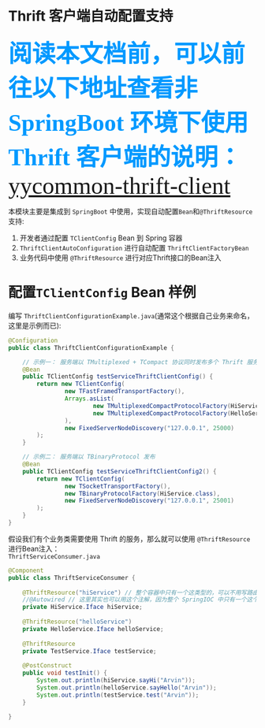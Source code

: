 # Thrift 客户端自动配置支持
<font color=#0099ff size="8" face="黑体">**阅读本文档前，可以前往以下地址查看非 SpringBoot 环境下使用 Thrift 客户端的说明：**[yycommon-thrift-client](../../../yycommon-project/yycommon-thrift-client)</font>


本模块主要是集成到 <code>SpringBoot</code> 中使用，实现自动配置<code>Bean</code>和<code>@ThriftResource</code>支持:
1. 开发者通过配置 <code>TClientConfig</code> Bean 到 Spring 容器
2. <code>ThriftClientAutoConfiguration</code> 进行自动配置 <code>ThriftClientFactoryBean</code>
3. 业务代码中使用 <code>@ThriftResource</code> 进行对应Thrift接口的Bean注入

# 配置<code>TClientConfig</code> Bean 样例
编写 <code>ThriftClientConfigurationExample.java</code>(通常这个根据自己业务来命名，这里是示例而已):
```java
@Configuration
public class ThriftClientConfigurationExample {

    // 示例一： 服务端以 TMultiplexed + TCompact 协议同时发布多个 Thrift 服务
    @Bean
    public TClientConfig testServiceThriftClientConfig() {
        return new TClientConfig(
                new TFastFramedTransportFactory(),
                Arrays.asList(
                        new TMultiplexedCompactProtocolFactory(HiService.class, "hiService"),
                        new TMultiplexedCompactProtocolFactory(HelloService.class, "helloService")
                ),
                new FixedServerNodeDiscovery("127.0.0.1", 25000)
        );
    }

    // 示例二： 服务端以 TBinaryProtocol 发布
    @Bean
    public TClientConfig testServiceThriftClientConfig2() {
        return new TClientConfig(
                new TSocketTransportFactory(),
                new TBinaryProtocolFactory(HiService.class),
                new FixedServerNodeDiscovery("127.0.0.1", 25001)
        );
    }
}
```

假设我们有个业务类需要使用 Thrift 的服务，那么就可以使用 <code>@ThriftResource</code> 进行Bean注入：  
<code>ThriftServiceConsumer.java</code>
```java
@Component
public class ThriftServiceConsumer {
    
    @ThriftResource("hiService") // 整个容器中只有一个这类型的，可以不用写路由名称 
    //@Autowired // 这里其实也可以用这个注解，因为整个 SpringIOC 中只有一个这个类型的 Bean，其他的类似
    private HiService.Iface hiService;
    
    @ThriftResource("helloService")
    private HelloService.Iface helloService;
    
    @ThriftResource
    private TestService.Iface testService;
    
    @PostConstruct
    public void testInit() {
        System.out.println(hiService.sayHi("Arvin"));
        System.out.println(helloService.sayHello("Arvin"));
        System.out.println(testService.test("Arvin"));
    }
    
}
```




